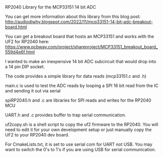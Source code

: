 RP2040 Library for the MCP33151 14 bit ADC

You can get more information about this library from this blog post:
http://audiodiwhy.blogspot.com/2022/11/mcp33151-14-bit-adc-breakout-board.html

You can get a breakout board that hosts an MCP33151 and works with the UF2 for RP2040 here:
https://www.pcbway.com/project/shareproject/MCP33151_breakout_board_559d4e6f.html

I wanted to make an inexpensive 14 bit ADC subcircuit that would drop into a 14 pin DIP socket.

The code provides a simple library for data reads (mcp33151.c and .h)

main.c is used to test the ADC reads by looping a SPI 16 bit read from the IC and sending it out via serial

spiRP2040.h and .c are libraries for SPI reads and writes for the RP2040 MCU

UART.h and .c provides buffer to trap serial communication. 

uf2copy.sh is a shell script to copy the uf2 firmware to the RP2040. You will need to edit it for your own development setup or just manually copy the UF2 to your RP2040 dev board.

For CmakeLists.txt, it is set to use serial com for UART not USB.  You may want to switch the 0's to 1's if you are using USB for serial communication.




